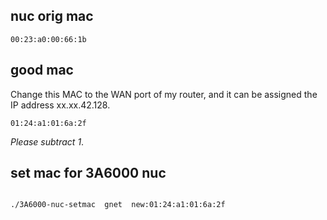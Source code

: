 ## nuc orig mac
```
00:23:a0:00:66:1b
```
## good mac 

Change this MAC to the WAN port of my router, and it can be assigned the IP address xx.xx.42.128.

```
01:24:a1:01:6a:2f
```
*Please subtract 1*.

## set mac for 3A6000 nuc
```

./3A6000-nuc-setmac  gnet  new:01:24:a1:01:6a:2f
```
